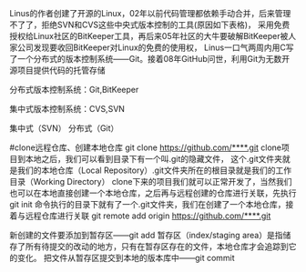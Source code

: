 Linus的作者创建了开源的Linux，02年以前代码管理都依赖手动合并，后来管理不了了，拒绝SVN和CVS这些中央式版本控制的工具(原因如下表格)，
采用免费授权给Linux社区的BitKeeper工具，再后来05年社区的大牛要破解BitKeeper被人家公司发现要收回BitKeeper对Linux的免费的使用权，
Linus一口气两周内用C写了一个分布式的版本控制系统——Git。接着08年GitHub问世，利用Git为无数开源项目提供代码的托管存储

分布式版本控制系统：Git,BitKeeper

集中式版本控制系统：CVS,SVN


集中式（SVN）	分布式（Git）

#clone远程仓库、创建本地仓库
git clone https://github.com/****.git
clone项目到本地之后，我们可以看到目录下有一个叫.git的隐藏文件，
这个.git文件夹就是我们的本地仓库（Local Repository）.git文件夹所在的根目录就是我们的工作目录（Working Directory）
clone下来的项目我们就可以正常开发了，当然我们也可以在本地直接创建一个本地仓库，之后再与远程创建的仓库进行关联，先执行
git init
命令执行的目录下就有了一个.git文件夹，我们在创建了一个本地仓库，接着与远程仓库进行关联
git remote add origin https://github.com/****.git

新创建的文件要添加到暂存区——git add
暂存区（index/staging area）是指储存了所有待提交的改动的地方，只有在暂存区存在的文件，本地仓库才会追踪到它的变化。
把文件从暂存区提交到本地的版本库中——git commit
